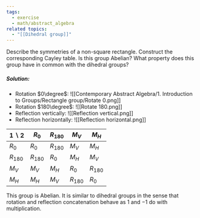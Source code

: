 ```yaml
---
tags:
  - exercise
  - math/abstract_algebra
related topics:
  - "[[Dihedral group]]"
---
```

Describe the symmetries of a non-square rectangle. Construct the corresponding Cayley table. Is this group Abelian? What property does this group have in common with the dihedral groups?
##### Solution:
- Rotation $0\degree$:
	![[Contemporary Abstract Algebra/1. Introduction to Groups/Rectangle group/Rotate 0.png]]
- Rotation $180\degree$:
	![[Rotate 180.png]]
- Reflection vertically:
	![[Reflection vertical.png]]
- Reflection horizontally:
	![[Reflection horizontal.png]]

| $1\backslash 2$ | $R_0$ | $R_{180}$ | $M_V$ | $M_H$ |
| --------------- | --------- | --------- | --------- | --------- |
| $R_0$ | $R_0$ | $R_{180}$ | $M_V$ | $M_H$ |
| $R_{180}$ | $R_{180}$ | $R_0$ | $M_H$ | $M_V$ |
| $M_V$ | $M_V$ | $M_H$ | $R_0$ | $R_{180}$ |
| $M_H$ | $M_H$ | $M_V$ | $R_{180}$ | $R_0$ |
This group is Abelian. It is similar to dihedral groups in the sense that rotation and reflection concatenation behave as $1$ and $-1$ do with multiplication.